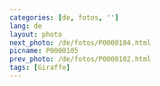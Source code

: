 ```yaml
---
categories: [de, fotos, '']
lang: de
layout: photo
next_photo: /de/fotos/P0000104.html
picname: P0000105
prev_photo: /de/fotos/P0000102.html
tags: [Giraffe]
---
```

